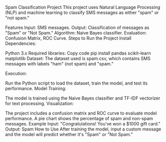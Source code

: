 Spam Classification Project
This project uses Natural Language Processing (NLP) and machine learning to classify SMS messages as either "spam" or "not spam."

Features
Input: SMS messages.
Output: Classification of messages as "Spam" or "Not Spam."
Algorithm: Naive Bayes classifier.
Evaluation: Confusion Matrix, ROC Curve.
Steps to Run the Project
Install Dependencies:

Python 3.x
Required libraries:
Copy code
pip install pandas scikit-learn matplotlib
Dataset: The dataset used is spam.csv, which contains SMS messages with labels "ham" (not spam) and "spam."

Execution:

Run the Python script to load the dataset, train the model, and test its performance.
Model Training:

The model is trained using the Naive Bayes classifier and TF-IDF vectorizer for text processing.
Visualization:

The project includes a confusion matrix and ROC curve to evaluate model performance.
A pie chart shows the percentage of spam and non-spam messages.
Example
Input: "Congratulations! You've won a $1000 gift card."
Output: Spam
How to Use
After training the model, input a custom message and the model will predict whether it's "Spam" or "Not Spam."
